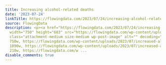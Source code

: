 ```yaml
---
title: Increasing alcohol-related deaths
date: '2023-07-24'
linkTitle: https://flowingdata.com/2023/07/24/increasing-alcohol-related-deaths/
source: FlowingData
description: <p><a href="https://flowingdata.com/2023/07/24/increasing-alcohol-related-deaths/"><img
  width="750" height="683" src="https://flowingdata.com/wp-content/uploads/2023/07/increased-alcohol-deaths-750x683.png"
  class="attachment-medium size-medium wp-post-image" alt="" decoding="async" srcset="https://flowingdata.com/wp-content/uploads/2023/07/increased-alcohol-deaths-750x683.png
  750w, https://flowingdata.com/wp-content/uploads/2023/07/increased-alcohol-deaths-1090x993.png
  1090w, https://flowingdata.com/wp-content/uploads/2023/07/increased-alcohol-deaths-210x191.png
  210w, https://flowingdata.com/w ...
disable_comments: true
---
```

<p><a href="https://flowingdata.com/2023/07/24/increasing-alcohol-related-deaths/"><img width="750" height="683" src="https://flowingdata.com/wp-content/uploads/2023/07/increased-alcohol-deaths-750x683.png" class="attachment-medium size-medium wp-post-image" alt="" decoding="async" srcset="https://flowingdata.com/wp-content/uploads/2023/07/increased-alcohol-deaths-750x683.png 750w, https://flowingdata.com/wp-content/uploads/2023/07/increased-alcohol-deaths-1090x993.png 1090w, https://flowingdata.com/wp-content/uploads/2023/07/increased-alcohol-deaths-210x191.png 210w, https://flowingdata.com/w ...